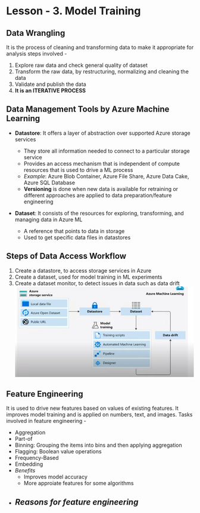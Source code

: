 # Lesson - 3. Model Training

## Data Wrangling
It is the process of cleaning and transforming data to make it appropriate for analysis steps involved - 
1. Explore raw data and check general quality of dataset
2. Transform the raw data, by restructuring, normalizing and cleaning the data
3. Validate and publish the data
4. **It is an ITERATIVE PROCESS**


## Data Management Tools by Azure Machine Learning
- **Datastore**: It offers a layer of abstraction over supported Azure storage services
    - They store all information needed to connect to a particular storage service
    - Provides an access mechanism that is independent of compute resources that is used to drive a ML process
    - *Example*: Azure Blob Container, Azure File Share, Azure Data Cake, Azure SQL Database
    - **Versioning** is done when new data is available for retraining or different approaches are applied to data preparation/feature engineering
 
- **Dataset**: It consists of the resources for exploring, transforming, and managing data in Azure ML
    - A reference that points to data in storage
    - Used to get specific data files in datastores
 
 
## Steps of Data Access Workflow
1. Create a datastore, to access storage services in Azure
2. Create a dataset, used for model training in ML experiments
3. Create a dataset monitor, to detect issues in data such as data drift 
![Data Access Workflow steps](/images/img5.PNG)


## Feature Engineering
It is used to drive new features based on values of existing features. It improves model training and is applied on numbers, text, and images. Tasks involved in feature engineering - 
- Aggregation 
- Part-of
- Binning: Grouping the items into bins and then applying aggregation 
- Flagging: Boolean value operations
- Frequency-Based
- Embedding 
- *Benefits* 
   - Improves model accuracy
   - More approiate features for some algorithms
- *Reasons for feature engineering*
   - 
   
   
   
   
   
   
   
   
